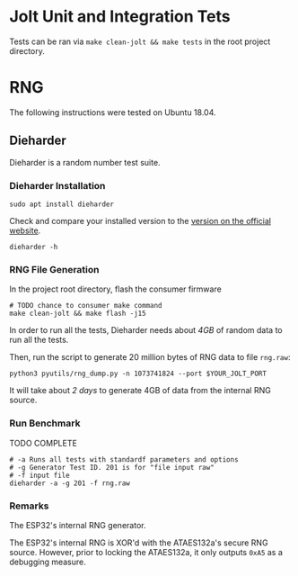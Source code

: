 # Jolt Unit and Integration Tets

Tests can be ran via `make clean-jolt && make tests` in the root project directory.

# RNG

The following instructions were tested on Ubuntu 18.04.

## Dieharder

Dieharder is a random number test suite.

### Dieharder Installation


```
sudo apt install dieharder
```

Check and compare your installed version to the [version on the official website](https://webhome.phy.duke.edu/~rgb/General/dieharder.php).

```
dieharder -h
```

### RNG File Generation
In the project root directory, flash the consumer firmware

```
# TODO chance to consumer make command
make clean-jolt && make flash -j15
```

In order to run all the tests, Dieharder needs about *4GB* of random data to run 
all the tests.

Then, run the script to generate 20 million bytes of RNG data to file `rng.raw`:

```
python3 pyutils/rng_dump.py -n 1073741824 --port $YOUR_JOLT_PORT
```

It will take about *2 days* to generate 4GB of data from the internal RNG 
source.

### Run Benchmark

TODO COMPLETE

```
# -a Runs all tests with standardf parameters and options
# -g Generator Test ID. 201 is for "file input raw"
# -f input file
dieharder -a -g 201 -f rng.raw
```

### Remarks
The ESP32's internal RNG generator.

The ESP32's internal RNG is XOR'd with the ATAES132a's secure RNG source. However,
prior to locking the ATAES132a, it only outputs `0xA5` as a debugging measure.
